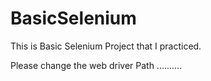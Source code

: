 # BasicSelenium
This is Basic Selenium Project that I practiced.

Please change the web driver Path ..........
